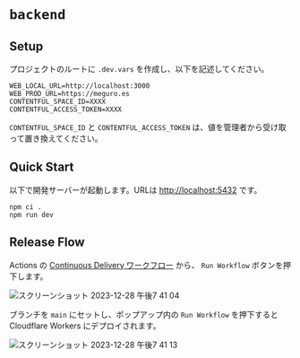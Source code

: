 # `backend`

## Setup

プロジェクトのルートに `.dev.vars` を作成し、以下を記述してください。

```
WEB_LOCAL_URL=http://localhost:3000
WEB_PROD_URL=https://meguro.es
CONTENTFUL_SPACE_ID=XXXX
CONTENTFUL_ACCESS_TOKEN=XXXX
```

`CONTENTFUL_SPACE_ID` と `CONTENTFUL_ACCESS_TOKEN` は、値を管理者から受け取って置き換えてください。

## Quick Start

以下で開発サーバーが起動します。URLは <http://localhost:5432> です。

```
npm ci .
npm run dev
```

## Release Flow

Actions の [Continuous Delivery ワークフロー](https://github.com/meguroes/backend/actions/workflows/continuous_delivery.yaml) から、 `Run Workflow` ボタンを押下します。

![スクリーンショット 2023-12-28 午後7 41 04](https://github.com/meguroes/next.meguro.es/assets/38882716/d8c5fc73-9dd7-4323-8714-54621267cde0)

ブランチを `main` にセットし、ポップアップ内の `Run Workflow` を押下すると Cloudflare Workers にデプロイされます。

![スクリーンショット 2023-12-28 午後7 41 13](https://github.com/meguroes/next.meguro.es/assets/38882716/c695f8a9-5536-4eb0-8ca5-3909623ce6e6)
